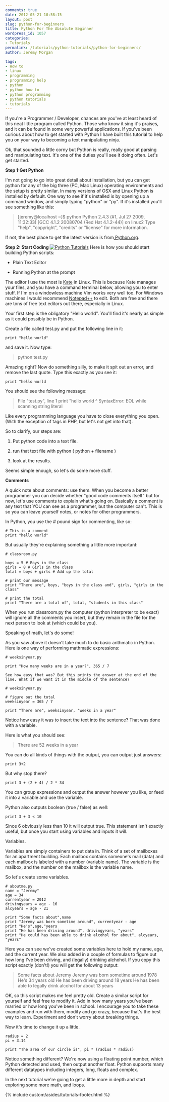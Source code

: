 ```yaml
---
comments: true
date: 2012-05-21 10:58:15
layout: post
slug: python-for-beginners
title: Python For The Absolute Beginner
wordpress_id: 1057
categories:
- Tutorials
permalink: /tutorials/python-tutorials/python-for-beginners/
author: Jeremy Morgan

tags:
- How to
- linux
- programming
- programming help
- python
- python how to
- python programming
- python tutorials
- tutorials
---
```


If you're a Programmer / Developer, chances are you've at least heard of this neat little program called Python. Those who know it sing it's praises, and it can be found in some very powerful applications. If you've been curious about how to get started with Python I have built this tutorial to help you on your way to becoming a text manipulating ninja.

Ok, that sounded a little corny but Python is really, really good at parsing and manipulating text. It's one of the duties you'll see it doing often. Let's get started.

**Step 1:Get Python**

I'm not going to go into great detail about installation, but you can get python for any of the big three (PC, Mac Linux) operating environments and the setup is pretty similar. In many versions of OSX and Linux Python is installed by default. One way to see if it's installed is by opening up a command window, and simply typing "python" or "py". If it's installed you'll see something like this:


> [jeremy@localhost ~]$ python
Python 2.4.3 (#1, Jul 27 2009, 11:32:33)
[GCC 4.1.2 20080704 (Red Hat 4.1.2-44)] on linux2
Type "help", "copyright", "credits" or "license" for more information.
>>>


If not, the best place to get the latest version is from[ Python.org](http://www.python.org/download/).

**Step 2: Start Coding**
[![Python Tutorials](http://jeremymorgan.s3.amazonaws.com/wp-content/uploads/2012/05/python-tutorials.jpg)](http://jeremymorgan.s3.amazonaws.com/wp-content/uploads/2012/05/python-tutorials.jpg)
Here is how you should start building Python scripts:



	
  * Plain Text Editor

	
  * Running Python at the prompt


The editor I use the most is [Kate](http://kate-editor.org/) in Linux. This is because Kate manages your files, and you have a command terminal below, allowing you to enter stuff. If I'm on a windowless machine Vim works very well too. For Windows machines I would recommend [Notepad++](http://notepad-plus-plus.org/) to edit. Both are free and there are tons of free text editors out there, especially in Linux.

Your first step is the obligatory "Hello world". You'll find it's nearly as simple as it could possibly be in Python.

Create a file called test.py and put the following line in it:

    
    print "hello world"


and save it. Now type:


> python test.py


Amazing right? Now do something silly, to make it spit out an error, and remove the last quote. Type this exactly as you see it:

    
    print "hello world


You should see the following message:


> File "test.py", line 1
print "hello world
^
SyntaxError: EOL while scanning string literal


Like every programming language you have to close everything you open. (With the exception of tags in PHP, but let's not get into that).

So to clarify, our steps are:



	
  1. Put python code into a text file.

	
  2. run that text file with python ( python + filename )

	
  3. look at the results.


Seems simple enough, so let's do some more stuff.

**Comments**

A quick note about comments: use them. When you become a better programmer you can decide whether "good code comments itself" but for now, let's use comments to explain what's going on. Basically a comment is any text that YOU can see as a programmer, but the computer can't. This is so you can leave yourself notes, or notes for other programmers.

In Python, you use the # pound sign for commenting, like so:

    
    # This is a comment
    print "hello world"


But usually they're explaining something a little more important:

    
    # classroom.py
    
    boys = 5 # Boys in the class
    girls = 8 # Girls in the class
    total = boys + girls # Add up the total
    
    # print our message
    print "There are", boys, "boys in the class and", girls, "girls in the class"
    
    # print the total
    print "There are a total of", total, "students in this class"


When you run classroom.py the computer (python interpreter to be exact) will ignore all the comments you insert, but they remain in the file for the next person to look at (which could be you).

Speaking of math, let's do some!

As you saw above it doesn't take much to do basic arithmatic in Python. Here is one way of performing mathmatic expressions:

    
    # weeksinyear.py
    
    print "How many weeks are in a year?", 365 / 7
    
    See how easy that was? But this prints the answer at the end of the line. What if we want it in the middle of the sentence?
    
    # weeksinyear.py
    
    # figure out the total
    weeksinyear = 365 / 7
    
    print "There are", weeksinyear, "weeks in a year"


Notice how easy it was to insert the text into the sentence? That was done with a variable.

Here is what you should see:


> There are 52 weeks in a year


You can do all kinds of things with the output, you can output just answers:

    
    print 3+2


But why stop there?

    
    print 3 + (2 + 4) / 2 * 34


You can group expressions and output the answer however you like, or feed it into a variable and use the variable.

Python also outputs boolean (true / false) as well:

    
    print 3 + 3 < 10


Since 6 obviously less than 10 it will output true. This statement isn't exactly useful, but once you start using variables and inputs it will.

Variables.

Variables are simply containers to put data in. Think of a set of mailboxes for an apartment building. Each mailbox contains someone's mail (data) and each mailbox is labeled with a number (variable name). The variable is the mailbox, and the number on the mailbox is the variable name.

So let's create some variables.

    
    # aboutme.py
    name = "Jeremy"
    age = 34
    currentyear = 2012
    drivingyears = age - 16
    alcyears = age - 21
    
    print "Some facts about",name
    print "Jeremy was born sometime around", currentyear - age
    print "He's",age,"years
    print "He has been driving around", drivingyears, "years"
    print "He could has been able to drink alcohol for about", alcyears, "years"


Here you can see we've created some variables here to hold my name, age, and the current year. We also added in a couple of formulas to figure out how long I've been driving, and (legally) drinking alchohol. If you copy this script exactly (don't!) you will get the following output:


> Some facts about Jeremy
Jeremy was born sometime around 1978
He's 34 years old
He has been driving around 18 years
He has been able to legally drink alcohol for about 13 years


OK, so this script makes me feel pretty old. Create a similar script for yourself and feel free to modify it. Add in how many years you've been married or how long you've been in school. I encourage you to take these examples and run with them, modify and go crazy, because that's the best way to learn. Experiment and don't worry about breaking things.

Now it's time to change it up a little.

    
    radius = 2
    pi = 3.14
    
    print "The area of our circle is", pi * (radius * radius)


Notice something different? We're now using a floating point number, which Python detected and used, then output another float. Python supports many different datatypes including integers, long, floats and complex.

In the next tutorial we're going to get a little more in depth and start exploring some more math, and loops.

{% include custom/asides/tutorials-footer.html %}
